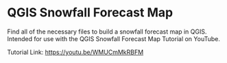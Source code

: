 # QGIS Snowfall Forecast Map

Find all of the necessary files to build a snowfall forecast map in QGIS. Intended for use with the QGIS Snowfall Forecast Map Tutorial on YouTube.

Tutorial Link: https://youtu.be/WMUCmMkRBFM

